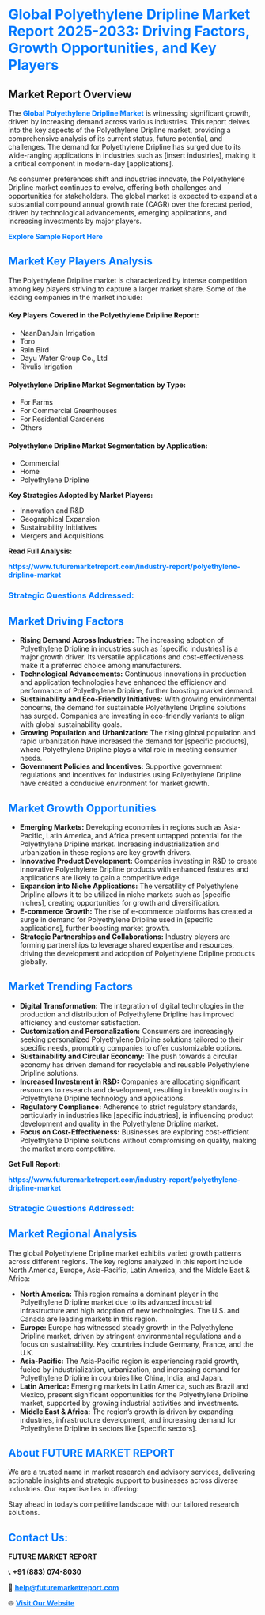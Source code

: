 <h1 style="color: #007BFF;">Global Polyethylene Dripline Market Report 2025-2033: Driving Factors, Growth Opportunities, and Key Players</h1>

<section id="overview">
<h2>Market Report Overview</h2>
<p>The <a href="https://www.futuremarketreport.com/industry-report/polyethylene-dripline-market" style="color: #007BFF; text-decoration: none;"><strong>Global Polyethylene Dripline Market</strong></a> is witnessing significant growth, driven by increasing demand across various industries. This report delves into the key aspects of the Polyethylene Dripline market, providing a comprehensive analysis of its current status, future potential, and challenges. The demand for Polyethylene Dripline has surged due to its wide-ranging applications in industries such as [insert industries], making it a critical component in modern-day [applications].</p>
<p>As consumer preferences shift and industries innovate, the Polyethylene Dripline market continues to evolve, offering both challenges and opportunities for stakeholders. The global market is expected to expand at a substantial compound annual growth rate (CAGR) over the forecast period, driven by technological advancements, emerging applications, and increasing investments by major players.</p>
</section>

<section id="overview">
<p><a href="https://www.futuremarketreport.com/request-sample/reportId=110773" style="color: #007BFF; text-decoration: none;"><strong>Explore Sample Report Here</strong></a></p>
</section>

<section id="key-players">
<h2 style="color: #007BFF;">Market Key Players Analysis</h2>
<p>The Polyethylene Dripline market is characterized by intense competition among key players striving to capture a larger market share. Some of the leading companies in the market include:</p>
<h4>Key Players Covered in the Polyethylene Dripline Report:</h4>
<ul><li>NaanDanJain Irrigation</li><li>Toro</li><li>Rain Bird</li><li>Dayu Water Group Co., Ltd</li><li>Rivulis Irrigation</li></ul>
<h4>Polyethylene Dripline Market Segmentation by Type:</h4>
<ul><li>For Farms</li><li>For Commercial Greenhouses</li><li>For Residential Gardeners</li><li>Others</li></ul>

<h4>Polyethylene Dripline Market Segmentation by Application:</h4>
<ul><li>Commercial</li><li>Home</li><li>Polyethylene Dripline</li></ul>
<p><strong>Key Strategies Adopted by Market Players:</strong></p>
<ul>
<li>Innovation and R&D</li>
<li>Geographical Expansion</li>
<li>Sustainability Initiatives</li>
<li>Mergers and Acquisitions</li>
</ul>
</section>

<section>
<p><strong>Read Full Analysis: </strong></p><a href="https://www.futuremarketreport.com/industry-report/polyethylene-dripline-market" style="color: #007BFF; text-decoration: none;"><strong>https://www.futuremarketreport.com/industry-report/polyethylene-dripline-market</strong></a>
<h3 style="color: #007BFF;">Strategic Questions Addressed:</h3>
</section>

<section id="driving-factors">
<h2 style="color: #007BFF;">Market Driving Factors</h2>
<ul>
<li><strong>Rising Demand Across Industries:</strong> The increasing adoption of Polyethylene Dripline in industries such as [specific industries] is a major growth driver. Its versatile applications and cost-effectiveness make it a preferred choice among manufacturers.</li>
<li><strong>Technological Advancements:</strong> Continuous innovations in production and application technologies have enhanced the efficiency and performance of Polyethylene Dripline, further boosting market demand.</li>
<li><strong>Sustainability and Eco-Friendly Initiatives:</strong> With growing environmental concerns, the demand for sustainable Polyethylene Dripline solutions has surged. Companies are investing in eco-friendly variants to align with global sustainability goals.</li>
<li><strong>Growing Population and Urbanization:</strong> The rising global population and rapid urbanization have increased the demand for [specific products], where Polyethylene Dripline plays a vital role in meeting consumer needs.</li>
<li><strong>Government Policies and Incentives:</strong> Supportive government regulations and incentives for industries using Polyethylene Dripline have created a conducive environment for market growth.</li>
</ul>
</section>

<section id="growth-opportunities">
<h2 style="color: #007BFF;">Market Growth Opportunities</h2>
<ul>
<li><strong>Emerging Markets:</strong> Developing economies in regions such as Asia-Pacific, Latin America, and Africa present untapped potential for the Polyethylene Dripline market. Increasing industrialization and urbanization in these regions are key growth drivers.</li>
<li><strong>Innovative Product Development:</strong> Companies investing in R&D to create innovative Polyethylene Dripline products with enhanced features and applications are likely to gain a competitive edge.</li>
<li><strong>Expansion into Niche Applications:</strong> The versatility of Polyethylene Dripline allows it to be utilized in niche markets such as [specific niches], creating opportunities for growth and diversification.</li>
<li><strong>E-commerce Growth:</strong> The rise of e-commerce platforms has created a surge in demand for Polyethylene Dripline used in [specific applications], further boosting market growth.</li>
<li><strong>Strategic Partnerships and Collaborations:</strong> Industry players are forming partnerships to leverage shared expertise and resources, driving the development and adoption of Polyethylene Dripline products globally.</li>
</ul>
</section>

<section id="trending-factors">
<h2 style="color: #007BFF;">Market Trending Factors</h2>
<ul>
<li><strong>Digital Transformation:</strong> The integration of digital technologies in the production and distribution of Polyethylene Dripline has improved efficiency and customer satisfaction.</li>
<li><strong>Customization and Personalization:</strong> Consumers are increasingly seeking personalized Polyethylene Dripline solutions tailored to their specific needs, prompting companies to offer customizable options.</li>
<li><strong>Sustainability and Circular Economy:</strong> The push towards a circular economy has driven demand for recyclable and reusable Polyethylene Dripline solutions.</li>
<li><strong>Increased Investment in R&D:</strong> Companies are allocating significant resources to research and development, resulting in breakthroughs in Polyethylene Dripline technology and applications.</li>
<li><strong>Regulatory Compliance:</strong> Adherence to strict regulatory standards, particularly in industries like [specific industries], is influencing product development and quality in the Polyethylene Dripline market.</li>
<li><strong>Focus on Cost-Effectiveness:</strong> Businesses are exploring cost-efficient Polyethylene Dripline solutions without compromising on quality, making the market more competitive.</li>
</ul>
</section>

<section>
<p><strong>Get Full Report: </strong></p><a href="https://www.futuremarketreport.com/industry-report/polyethylene-dripline-market" style="color: #007BFF; text-decoration: none;"><strong>https://www.futuremarketreport.com/industry-report/polyethylene-dripline-market</strong></a>
<h3 style="color: #007BFF;">Strategic Questions Addressed:</h3>
</section>


<section id="regional-analysis">
<h2 style="color: #007BFF;">Market Regional Analysis</h2>
<p>The global Polyethylene Dripline market exhibits varied growth patterns across different regions. The key regions analyzed in this report include North America, Europe, Asia-Pacific, Latin America, and the Middle East & Africa:</p>
<ul>
<li><strong>North America:</strong> This region remains a dominant player in the Polyethylene Dripline market due to its advanced industrial infrastructure and high adoption of new technologies. The U.S. and Canada are leading markets in this region.</li>
<li><strong>Europe:</strong> Europe has witnessed steady growth in the Polyethylene Dripline market, driven by stringent environmental regulations and a focus on sustainability. Key countries include Germany, France, and the U.K.</li>
<li><strong>Asia-Pacific:</strong> The Asia-Pacific region is experiencing rapid growth, fueled by industrialization, urbanization, and increasing demand for Polyethylene Dripline in countries like China, India, and Japan.</li>
<li><strong>Latin America:</strong> Emerging markets in Latin America, such as Brazil and Mexico, present significant opportunities for the Polyethylene Dripline market, supported by growing industrial activities and investments.</li>
<li><strong>Middle East & Africa:</strong> The region’s growth is driven by expanding industries, infrastructure development, and increasing demand for Polyethylene Dripline in sectors like [specific sectors].</li>
</ul>
</section>

<footer>
<h2 style="color: #007BFF;">About FUTURE MARKET REPORT</h2>
<p>We are a trusted name in market research and advisory services, delivering actionable insights and strategic support to businesses across diverse industries. Our expertise lies in offering:</p>

<p>Stay ahead in today’s competitive landscape with our tailored research solutions.</p>

<h2 style="color: #007BFF;">Contact Us:</h2>
<p><strong>FUTURE MARKET REPORT</strong></p>
<p>📞 <strong>+91 (883) 074-8030</strong></p>
<p>📧 <strong><a href="mailto:help@futuremarketreport.com" style="color: #007BFF;">help@futuremarketreport.com</a></strong></p>
<p>🌐 <strong><a href="https://www.futuremarketreport.com/" style="color: #007BFF;">Visit Our Website</a></strong></p>
</footer>